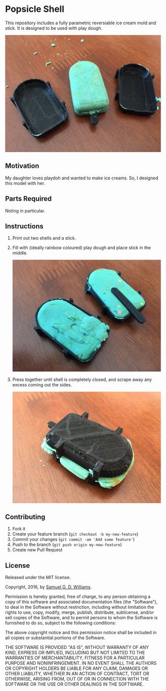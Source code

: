 # Popsicle Shell

This repository includes a fully parametric reversiable ice cream mold and stick. It is designed to be used with play dough.

![Ice Cream](photos/IMG_8343.JPG)

## Motivation

My daughter loves playdoh and wanted to make ice creams. So, I designed this model with her.

## Parts Required

Noting in particular.

## Instructions

1. Print out two shells and a stick.
2. Fill with (ideally rainbow coloured) play dough and place stick in the middle.

	![Ice Cream](photos/IMG_8339.JPG)

3. Press together until shell is completely closed, and scrape away any excess coming out the sides.

	![Ice Cream](photos/IMG_8342.JPG)

## Contributing

1. Fork it
2. Create your feature branch (`git checkout -b my-new-feature`)
3. Commit your changes (`git commit -am 'Add some feature'`)
4. Push to the branch (`git push origin my-new-feature`)
5. Create new Pull Request

## License

Released under the MIT license.

Copyright, 2016, by [Samuel G. D. Williams](http://www.codeotaku.com/samuel-williams).

Permission is hereby granted, free of charge, to any person obtaining a copy of this software and associated documentation files (the "Software"), to deal in the Software without restriction, including without limitation the rights to use, copy, modify, merge, publish, distribute, sublicense, and/or sell copies of the Software, and to permit persons to whom the Software is furnished to do so, subject to the following conditions:

The above copyright notice and this permission notice shall be included in all copies or substantial portions of the Software.

THE SOFTWARE IS PROVIDED "AS IS", WITHOUT WARRANTY OF ANY KIND, EXPRESS OR IMPLIED, INCLUDING BUT NOT LIMITED TO THE WARRANTIES OF MERCHANTABILITY, FITNESS FOR A PARTICULAR PURPOSE AND NONINFRINGEMENT. IN NO EVENT SHALL THE AUTHORS OR COPYRIGHT HOLDERS BE LIABLE FOR ANY CLAIM, DAMAGES OR OTHER LIABILITY, WHETHER IN AN ACTION OF CONTRACT, TORT OR OTHERWISE, ARISING FROM, OUT OF OR IN CONNECTION WITH THE SOFTWARE OR THE USE OR OTHER DEALINGS IN THE SOFTWARE.
